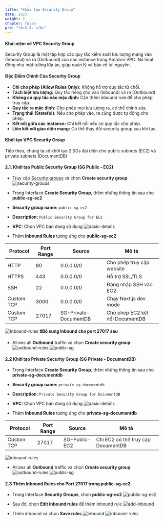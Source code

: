 ```yaml
---
title: "Khởi tạo Security Group"
date: 2025
weight: 2
chapter: false
pre: "<b>3.2. </b>"
---
```


#### Khái niệm về VPC Security Group

Security Group là một tập hợp các quy tắc kiểm soát lưu lượng mạng vào (Inbound) và ra (Outbound) của các instance trong
Amazon VPC. Nó hoạt động như một tường lửa ảo, giúp quản lý và bảo vệ tài nguyên.

#### Đặc Điểm Chính Của Security Group

- **Chỉ cho phép (Allow Rules Only):** Không hỗ trợ quy tắc từ chối.
- **Tách biệt lưu lượng:** Quy tắc riêng cho vào (Inbound) và ra (Outbound).
- **Không có quy tắc vào mặc định:** Cần thêm inbound rule để cho phép truy cập.
- **Quy tắc ra mặc định:** Cho phép mọi lưu lượng ra, có thể chỉnh sửa.
- **Trạng thái (Stateful):** Nếu cho phép vào, ra cũng được tự động cho phép.
- **Kết nối giữa các instance:** Chỉ kết nối nếu có quy tắc cho phép.
- **Liên kết với giao diện mạng:** Có thể thay đổi security group sau khi tạo.

#### Khởi tạo VPC Security Group

Tiếp theo, chúng ta sẽ khởi tạo 2 SGs đại diện cho public subnets (EC2) và private subnets (DocumentDB)

#### 2.1. Khởi tạo Public Security Group (SG Public - EC2)

- Truy cập [Security
  groups](https://ap-southeast-1.console.aws.amazon.com/vpcconsole/home?region=ap-southeast-1#SecurityGroups:) và chọn
  **Create security group**
  ![security-groups](/images/3-create-vpc-instance/3.2-create-vpc-sg/3.2.1.png)
- Trong Interface **Create Security Group**, thêm những thông tin sau cho **public-sg-ec2**

- **Security group name:** `public-sg-ec2`
- **Description:** `Public Security Group for EC2`
- **VPC:** Chọn VPC bạn đang sử dụng
  ![basic-details](/images/3-create-vpc-instance/3.2-create-vpc-sg/3.2.2.png)

- Thêm **Inbound Rules** tương ứng cho **public-sg-ec2**

| Protocol   | Port Range | Source                | Mô tả                           |
| ---------- | ---------- | --------------------- | ------------------------------- |
| HTTP       | 80         | 0.0.0.0/0             | Cho phép truy cập website       |
| HTTPS      | 443        | 0.0.0.0/0             | Hỗ trợ SSL/TLS                  |
| SSH        | 22         | 0.0.0.0/0             | Đăng nhập SSH vào EC2           |
| Custom TCP | 3000       | 0.0.0.0/0             | Chạy Next.js dev mode           |
| Custom TCP | 27017      | SG-Private-DocumentDB | Cho phép EC2 kết nối DocumentDB |

![inbound-rules](/images/3-create-vpc-instance/3.2-create-vpc-sg/3.2.3.png)
**❗❗Bổ sung Inbound cho port 27017 sau**

- Allows all **Outbound** traffic và chọn **Create security group**
  ![outbound-rules](/images/3-create-vpc-instance/3.2-create-vpc-sg/3.2.4.png)
  ![public-sg](/images/3-create-vpc-instance/3.2-create-vpc-sg/3.2.5.png)

#### 2.2 Khởi tạo Private Security Group (SG Private - DocumentDB)

- Trong Interface **Create Security Group**, thêm những thông tin sau cho **private-sg-documentdb**

- **Security group name:** `private-sg-documentdb`
- **Description:** `Private Security Group for DocumentDB`
- **VPC:** Chọn VPC bạn đang sử dụng
  ![basic-details](/images/3-create-vpc-instance/3.2-create-vpc-sg/3.2.6.png)

- Thêm **Inbound Rules** tương ứng cho **private-sg-documentdb**

| Protocol   | Port Range | Source        | Mô tả                              |
| ---------- | ---------- | ------------- | ---------------------------------- |
| Custom TCP | 27017      | SG-Public-EC2 | Chỉ EC2 có thể truy cập DocumentDB |

![inbound-rules](/images/3-create-vpc-instance/3.2-create-vpc-sg/3.2.7.png)

- Allows all **Outbound** traffic và chọn **Create security group**
  ![outbound-rules](/images/3-create-vpc-instance/3.2-create-vpc-sg/3.2.4.png)
  ![public-sg](/images/3-create-vpc-instance/3.2-create-vpc-sg/3.2.8.png)

#### 2.3 Thêm **Inbound Rules** cho Port 27017 trong **public-sg-ec2**

- Trong Interface **Security Groups**, chọn **public-sg-ec2**
  ![public-sg-ec2](/images/3-create-vpc-instance/3.2-create-vpc-sg/3.2.9.png)

- Sau đó, chọn **Edit inbound rules** để thêm inbound rule
  ![add-inbound](/images/3-create-vpc-instance/3.2-create-vpc-sg/3.2.10.png)

- Thêm inbound và chọn **Save rules**
  ![inbound](/images/3-create-vpc-instance/3.2-create-vpc-sg/3.2.11.png)
  ![inbound-rules](/images/3-create-vpc-instance/3.2-create-vpc-sg/3.2.12.png)
